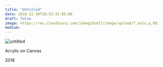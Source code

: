 ```yaml
---
title: "Untitled"
date: 2018-12-30T19:53:31-05:00
draft: false
image: https://res.cloudinary.com/jakegibs617/image/upload/f_auto,q_99/v1546218345/untitled_thumb.png
medium: 
---
```



![untitled](https://res.cloudinary.com/jakegibs617/image/upload/c_limit,f_auto,w_450,x_499,y_667/v1546217535/untitled_0.jpg)

<div class="container">
	<div class="specs">
		<p>Acrylic on Canvas</p>
		<p>2018</p>
	</div>
</div>

